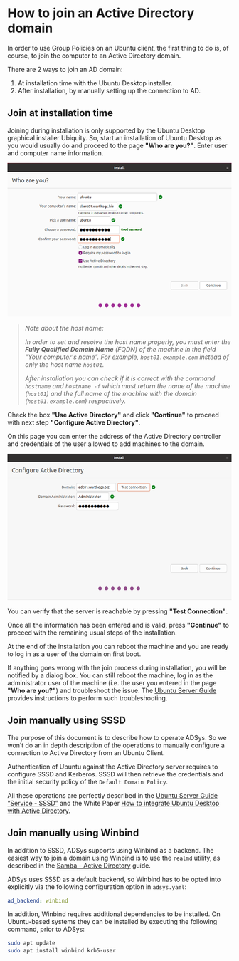 # How to join an Active Directory domain

In order to use Group Policies on an Ubuntu client, the first thing to do is, of course, to join the computer to an Active Directory domain.

There are 2 ways to join an AD domain:

 1. At installation time with the Ubuntu Desktop installer.
 1. After installation, by manually setting up the connection to AD.

## Join at installation time

Joining during installation is only supported by the Ubuntu Desktop graphical installer Ubiquity. So, start an installation of Ubuntu Desktop as you would usually do and proceed to the page **"Who are you?"**. Enter user and computer name information.

![Who are you installer screen](../images/installer-whoareyou.png)

> *Note about the host name:*
>
> *In order to set and resolve the host name properly, you must enter the **Fully Qualified Domain Name** (FQDN) of the machine in the field "Your computer's name". For example, `host01.example.com` instead of only the host name `host01`.*
>
> *After installation you can check if it is correct with the command `hostname` and `hostname -f` which must return the name of the machine (`host01`) and the full name of the machine with the domain (`host01.example.com`) respectively.*

Check the box **"Use Active Directory"** and click **"Continue"** to proceed with next step **"Configure Active Directory"**.

On this page you can enter the address of the Active Directory controller and credentials of the user allowed to add machines to the domain.

![Configure Active Directory installer screen](../images/installer-configure_ad.png)

You can verify that the server is reachable by pressing **"Test Connection"**.

Once all the information has been entered and is valid, press **"Continue"** to proceed with the remaining usual steps of the installation.

At the end of the installation you can reboot the machine and you are ready to log in as a user of the domain on first boot.

If anything goes wrong with the join process during installation, you will be notified by a dialog box. You can still reboot the machine, log in as the administrator user of the machine (i.e. the user you entered in the page **"Who are you?"**) and troubleshoot the issue. The [Ubuntu Server Guide](https://ubuntu.com/server/docs/service-sssd) provides instructions to perform such troubleshooting.

## Join manually using SSSD

The purpose of this document is to describe how to operate ADSys. So we won’t do an in depth description of the operations to manually configure a connection to Active Directory from an Ubuntu Client.

Authentication of Ubuntu against the Active Directory server requires to configure SSSD and Kerberos. SSSD will then retrieve the credentials and the initial security policy of the `Default Domain Policy`.

All these operations are perfectly described in the [Ubuntu Server Guide “Service - SSSD”](https://ubuntu.com/server/docs/service-sssd) and the White Paper [How to integrate Ubuntu Desktop with Active Directory](https://ubuntu.com/engage/microsoft-active-directory).

## Join manually using Winbind

In addition to SSSD, ADSys supports using Winbind as a backend. The easiest way to join a domain using Winbind is to use the `realmd` utility, as described in the [Samba - Active Directory](https://ubuntu.com/server/docs/samba-active-directory) guide.

ADSys uses SSSD as a default backend, so Winbind has to be opted into explicitly via the following configuration option in `adsys.yaml`:

```yaml
ad_backend: winbind
```

In addition, Winbind requires additional dependencies to be installed. On Ubuntu-based systems they can be installed by executing the following command, prior to ADSys:

```sh
sudo apt update
sudo apt install winbind krb5-user
```
